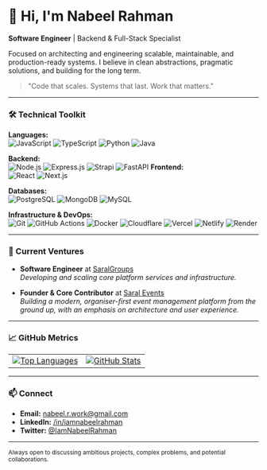 # 👋 Hi, I'm Nabeel Rahman

**Software Engineer** | Backend & Full-Stack Specialist

Focused on architecting and engineering scalable, maintainable, and production-ready systems. I believe in clean abstractions, pragmatic solutions, and building for the long term.

> "Code that scales. Systems that last. Work that matters."

---

### 🛠️ Technical Toolkit

**Languages:**  
![JavaScript](https://img.shields.io/badge/JavaScript-F7DF1E?style=flat&logo=javascript&logoColor=black) ![TypeScript](https://img.shields.io/badge/TypeScript-3178C6?style=flat&logo=typescript&logoColor=white) ![Python](https://img.shields.io/badge/Python-3776AB?style=flat&logo=python&logoColor=white) ![Java](https://img.shields.io/badge/Java-007396?style=flat&logo=java&logoColor=white)

**Backend:**  
![Node.js](https://img.shields.io/badge/Node.js-339933?style=flat&logo=nodedotjs&logoColor=white) ![Express.js](https://img.shields.io/badge/Express.js-000000?style=flat&logo=express&logoColor=white) ![Strapi](https://img.shields.io/badge/Strapi-2F2E8B?style=flat&logo=strapi&logoColor=white) ![FastAPI](https://img.shields.io/badge/FastAPI-009688?style=flat&logo=fastapi&logoColor=white)
**Frontend:**  
![React](https://img.shields.io/badge/React-61DAFB?style=flat&logo=react&logoColor=black) ![Next.js](https://img.shields.io/badge/Next.js-000000?style=flat&logo=nextdotjs&logoColor=white)

**Databases:**  
![PostgreSQL](https://img.shields.io/badge/PostgreSQL-4169E1?style=flat&logo=postgresql&logoColor=white) ![MongoDB](https://img.shields.io/badge/MongoDB-47A248?style=flat&logo=mongodb&logoColor=white) ![MySQL](https://img.shields.io/badge/MySQL-4479A1?style=flat&logo=mysql&logoColor=white)

**Infrastructure & DevOps:**  
![Git](https://img.shields.io/badge/Git-F05032?style=flat&logo=git&logoColor=white) ![GitHub Actions](https://img.shields.io/badge/GitHub_Actions-2088FF?style=flat&logo=githubactions&logoColor=white) ![Docker](https://img.shields.io/badge/Docker-2496ED?style=flat&logo=docker&logoColor=white) ![Cloudflare](https://img.shields.io/badge/Cloudflare-F38020?style=flat&logo=cloudflare&logoColor=white) ![Vercel](https://img.shields.io/badge/Vercel-000000?style=flat&logo=vercel&logoColor=white) ![Netlify](https://img.shields.io/badge/Netlify-00C7B7?style=flat&logo=netlify&logoColor=white) ![Render](https://img.shields.io/badge/Render-46E3B7?style=flat&logo=render&logoColor=white)

---

### 📁 Current Ventures

*   **Software Engineer** at [SaralGroups](https://www.saralgroups.com/)  
    *Developing and scaling core platform services and infrastructure.*

*   **Founder & Core Contributor** at [Saral Events](https://events.saralgroups.com/)  
    *Building a modern, organiser-first event management platform from the ground up, with an emphasis on architecture and user experience.*

---

### 📈 GitHub Metrics

|                                                                                                                             |                                                                                                                     |
|-----------------------------------------------------------------------------------------------------------------------------|---------------------------------------------------------------------------------------------------------------------|
| [![Top Languages](https://github-readme-stats.vercel.app/api/top-langs/?username=iamnabeelrahman&layout=compact&theme=nightowl&hide_border=true)](https://github.com/iamnabeelrahman) | [![GitHub Stats](https://github-readme-stats.vercel.app/api?username=iamnabeelrahman&show_icons=true&theme=nightowl&hide_border=true&hide_title=true)](https://github.com/iamnabeelrahman) |

---

### 📫 Connect

*   **Email:** [nabeel.r.work@gmail.com](mailto:nabeel.r.work@gmail.com)
*   **LinkedIn:** [/in/iamnabeelrahman](https://www.linkedin.com/in/iamnabeelrahman/)
*   **Twitter:** [@IamNabeelRahman](https://x.com/IamNabeelRahman)

---

<sub>Always open to discussing ambitious projects, complex problems, and potential collaborations.</sub>
